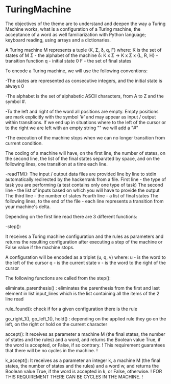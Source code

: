 # TuringMachine

The objectives of the theme are to understand and deepen the way a Turing Machine works, what is a configuration of a Turing machine, the acceptance of a word as well familiarization with Python language; keyboard reading, using arrays and a dictionaries.

A Turing machine M represents a tuple (K, Σ, δ, q, F) where: K is the set of states of M Σ - the alphabet of the machine δ: K x Σ → K x Σ x {L, R, H} - transition function q - initial state 0 F - the set of final states

To encode a Turing machine, we will use the following conventions:

-The states are represented as consecutive integers, and the initial state is always 0

-The alphabet is the set of alphabetic ASCII characters, from A to Z and the symbol #.

-To the left and right of the word all positions are empty. Empty positions are mark explicitly with the symbol ‘#’ and may appear as input / output within transitions. If we end up in situations where to the left of the cursor or to the right we are left with an empty string "" we will add a "#"

-The execution of the machine stops when we can no longer transition from current condition.

The coding of a machine will have, on the first line, the number of states, on the second line, the list of the final states separated by space, and on the following lines, one transition at a time each line.

-readTM(): The input / output data files are provided line by line to stdin automatically redirected by the hackerrank from a file. First line - the type of task you are performing (a test contains only one type of task) The second line - the list of inputs based on which you will have to provide the output The third line - the number of states Fourth line - a list of final states The following lines, to the end of the file - each line represents a transition from your machine's delta.

Depending on the first line read there are 3 different functions:

-step():

It receives a Turing machine configuration and the rules as parameters and returns the resulting configuration after executing a step of the machine or False value if the machine stops.

A configuration will be encoded as a triplet (u, q, v) where: u - is the word to the left of the cursor q - is the current state v - is the word to the right of the cursor

The following functions are called from the step():

eliminate_parenthesis() : eliminates the parenthesis from the first and last element in list input_lines which is the list containing all the items of the 2 line read

rule_found(): check if for a given configuration there is the rule

go_right_1(), go_left_1(), hold() : depending on the applied rule they go on the left, on the right or hold on the current character

accept(): It receives as parameter a machine M (the final states, the number of states and the rules) and a word, and returns the Boolean value True, if the word is accepted, or False, if so contrary. ! This requirement guarantees that there will be no cycles in the machine. !

k_accept(): It receives as a parameter an integer k, a machine M (the final states, the number of states and the rules) and a word w, and returns the Boolean value True, if the word is accepted in k, or False, otherwise. ! FOR THIS REQUIREMENT THERE CAN BE CYCLES IN THE MACHINE. !

